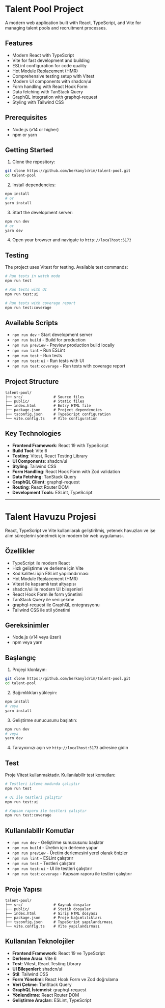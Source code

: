 # Talent Pool Project

A modern web application built with React, TypeScript, and Vite for managing talent pools and recruitment processes.

## Features

- Modern React with TypeScript
- Vite for fast development and building
- ESLint configuration for code quality
- Hot Module Replacement (HMR)
- Comprehensive testing setup with Vitest
- Modern UI components with shadcn/ui
- Form handling with React Hook Form
- Data fetching with TanStack Query
- GraphQL integration with graphql-request
- Styling with Tailwind CSS

## Prerequisites

- Node.js (v14 or higher)
- npm or yarn

## Getting Started

1. Clone the repository:

```bash
git clone https://github.com/berkanyldrim/talent-pool.git
cd talent-pool
```

2. Install dependencies:

```bash
npm install
# or
yarn install
```

3. Start the development server:

```bash
npm run dev
# or
yarn dev
```

4. Open your browser and navigate to `http://localhost:5173`

## Testing

The project uses Vitest for testing. Available test commands:

```bash
# Run tests in watch mode
npm run test

# Run tests with UI
npm run test:ui

# Run tests with coverage report
npm run test:coverage
```

## Available Scripts

- `npm run dev` - Start development server
- `npm run build` - Build for production
- `npm run preview` - Preview production build locally
- `npm run lint` - Run ESLint
- `npm run test` - Run tests
- `npm run test:ui` - Run tests with UI
- `npm run test:coverage` - Run tests with coverage report

## Project Structure

```
talent-pool/
├── src/              # Source files
├── public/           # Static files
├── index.html        # Entry HTML file
├── package.json      # Project dependencies
├── tsconfig.json     # TypeScript configuration
└── vite.config.ts    # Vite configuration
```

## Key Technologies

- **Frontend Framework**: React 19 with TypeScript
- **Build Tool**: Vite 6
- **Testing**: Vitest, React Testing Library
- **UI Components**: shadcn/ui
- **Styling**: Tailwind CSS
- **Form Handling**: React Hook Form with Zod validation
- **Data Fetching**: TanStack Query
- **GraphQL Client**: graphql-request
- **Routing**: React Router DOM
- **Development Tools**: ESLint, TypeScript

---

# Talent Havuzu Projesi

React, TypeScript ve Vite kullanılarak geliştirilmiş, yetenek havuzları ve işe alım süreçlerini yönetmek için modern bir web uygulaması.

## Özellikler

- TypeScript ile modern React
- Hızlı geliştirme ve derleme için Vite
- Kod kalitesi için ESLint yapılandırması
- Hot Module Replacement (HMR)
- Vitest ile kapsamlı test altyapısı
- shadcn/ui ile modern UI bileşenleri
- React Hook Form ile form yönetimi
- TanStack Query ile veri çekme
- graphql-request ile GraphQL entegrasyonu
- Tailwind CSS ile stil yönetimi

## Gereksinimler

- Node.js (v14 veya üzeri)
- npm veya yarn

## Başlangıç

1. Projeyi klonlayın:

```bash
git clone https://github.com/berkanyldrim/talent-pool.git
cd talent-pool
```

2. Bağımlılıkları yükleyin:

```bash
npm install
# veya
yarn install
```

3. Geliştirme sunucusunu başlatın:

```bash
npm run dev
# veya
yarn dev
```

4. Tarayıcınızı açın ve `http://localhost:5173` adresine gidin

## Test

Proje Vitest kullanmaktadır. Kullanılabilir test komutları:

```bash
# Testleri izleme modunda çalıştır
npm run test

# UI ile testleri çalıştır
npm run test:ui

# Kapsam raporu ile testleri çalıştır
npm run test:coverage
```

## Kullanılabilir Komutlar

- `npm run dev` - Geliştirme sunucusunu başlatır
- `npm run build` - Üretim için derleme yapar
- `npm run preview` - Üretim derlemesini yerel olarak önizler
- `npm run lint` - ESLint çalıştırır
- `npm run test` - Testleri çalıştırır
- `npm run test:ui` - UI ile testleri çalıştırır
- `npm run test:coverage` - Kapsam raporu ile testleri çalıştırır

## Proje Yapısı

```
talent-pool/
├── src/              # Kaynak dosyalar
├── public/           # Statik dosyalar
├── index.html        # Giriş HTML dosyası
├── package.json      # Proje bağımlılıkları
├── tsconfig.json     # TypeScript yapılandırması
└── vite.config.ts    # Vite yapılandırması
```

## Kullanılan Teknolojiler

- **Frontend Framework**: React 19 ve TypeScript
- **Derleme Aracı**: Vite 6
- **Test**: Vitest, React Testing Library
- **UI Bileşenleri**: shadcn/ui
- **Stil**: Tailwind CSS
- **Form Yönetimi**: React Hook Form ve Zod doğrulama
- **Veri Çekme**: TanStack Query
- **GraphQL İstemcisi**: graphql-request
- **Yönlendirme**: React Router DOM
- **Geliştirme Araçları**: ESLint, TypeScript
